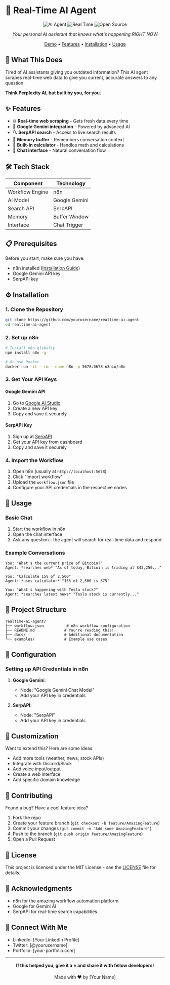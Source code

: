 # 🤖 Real-Time AI Agent

<div align="center">

![AI Agent](https://img.shields.io/badge/AI-Agent-blue?style=for-the-badge)
![Real Time](https://img.shields.io/badge/Real--Time-Data-green?style=for-the-badge)
![Open Source](https://img.shields.io/badge/Open--Source-❤️-red?style=for-the-badge)

*Your personal AI assistant that knows what's happening RIGHT NOW*

[Demo](#demo) • [Features](#features) • [Installation](#installation) • [Usage](#usage)

</div>

## 🚀 What This Does

Tired of AI assistants giving you outdated information? This AI agent scrapes real-time web data to give you current, accurate answers to any question.

**Think Perplexity AI, but built by you, for you.**

## ✨ Features

- 🌐 **Real-time web scraping** - Gets fresh data every time
- 🧠 **Google Gemini integration** - Powered by advanced AI
- 🔍 **SerpAPI search** - Access to live search results  
- 💭 **Memory buffer** - Remembers conversation context
- 🧮 **Built-in calculator** - Handles math and calculations
- 💬 **Chat interface** - Natural conversation flow

## 🛠️ Tech Stack

| Component | Technology |
|-----------|------------|
| Workflow Engine | n8n |
| AI Model | Google Gemini |
| Search API | SerpAPI |
| Memory | Buffer Window |
| Interface | Chat Trigger |

## 📋 Prerequisites

Before you start, make sure you have:

- n8n installed ([Installation Guide](https://docs.n8n.io/getting-started/installation/))
- Google Gemini API key
- SerpAPI key

## ⚙️ Installation

### 1. Clone the Repository
```bash
git clone https://github.com/yourusername/realtime-ai-agent
cd realtime-ai-agent
```

### 2. Set up n8n
```bash
# Install n8n globally
npm install n8n -g

# Or use Docker
docker run -it --rm --name n8n -p 5678:5678 n8nio/n8n
```

### 3. Get Your API Keys

#### Google Gemini API
1. Go to [Google AI Studio](https://makersuite.google.com/app/apikey)
2. Create a new API key
3. Copy and save it securely

#### SerpAPI Key  
1. Sign up at [SerpAPI](https://serpapi.com/)
2. Get your API key from dashboard
3. Copy and save it securely

### 4. Import the Workflow
1. Open n8n (usually at `http://localhost:5678`)
2. Click "Import workflow"
3. Upload the `workflow.json` file
4. Configure your API credentials in the respective nodes

## 🎯 Usage

### Basic Chat
1. Start the workflow in n8n
2. Open the chat interface
3. Ask any question - the agent will search for real-time data and respond

### Example Conversations
```
You: "What's the current price of Bitcoin?"
Agent: *searches web* "As of today, Bitcoin is trading at $43,250..."

You: "Calculate 15% of 2,500"  
Agent: *uses calculator* "15% of 2,500 is 375"

You: "What's happening with Tesla stock?"
Agent: *searches latest news* "Tesla stock is currently..."
```

## 📁 Project Structure

```
realtime-ai-agent/
├── workflow.json          # n8n workflow configuration
├── README.md             # You're reading this!
├── docs/                 # Additional documentation
└── examples/             # Example use cases
```

## 🔧 Configuration

### Setting up API Credentials in n8n

1. **Google Gemini**: 
   - Node: "Google Gemini Chat Model"
   - Add your API key in credentials

2. **SerpAPI**:
   - Node: "SerpAPI" 
   - Add your API key in credentials

## 🎨 Customization

Want to extend this? Here are some ideas:

- Add more tools (weather, news, stock APIs)
- Integrate with Discord/Slack
- Add voice input/output
- Create a web interface
- Add specific domain knowledge

## 🤝 Contributing

Found a bug? Have a cool feature idea? 

1. Fork the repo
2. Create your feature branch (`git checkout -b feature/AmazingFeature`)
3. Commit your changes (`git commit -m 'Add some AmazingFeature'`)
4. Push to the branch (`git push origin feature/AmazingFeature`)
5. Open a Pull Request

## 📝 License

This project is licensed under the MIT License - see the [LICENSE](LICENSE) file for details.

## 🙏 Acknowledgments

- n8n for the amazing workflow automation platform
- Google for Gemini AI
- SerpAPI for real-time search capabilities

## 🔗 Connect With Me

- LinkedIn: [Your LinkedIn Profile]
- Twitter: [@yourusername]
- Portfolio: [your-portfolio.com]

---

<div align="center">

**If this helped you, give it a ⭐ and share it with fellow developers!**

Made with ❤️ by [Your Name]

</div>
